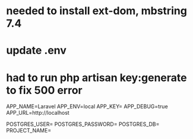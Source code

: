 # needed to install ext-dom, mbstring 7.4
# update .env 
# had to run  php artisan key:generate to fix 500 error 

APP_NAME=Laravel
APP_ENV=local
APP_KEY=
APP_DEBUG=true
APP_URL=http://localhost

POSTGRES_USER=
POSTGRES_PASSWORD=
POSTGRES_DB=
PROJECT_NAME=